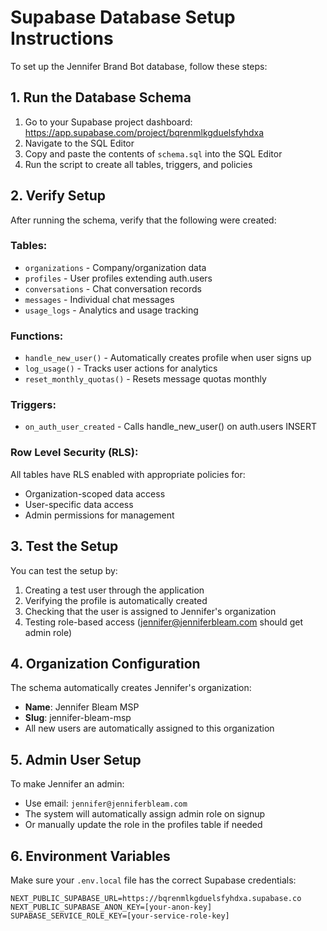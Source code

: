# Supabase Database Setup Instructions

To set up the Jennifer Brand Bot database, follow these steps:

## 1. Run the Database Schema

1. Go to your Supabase project dashboard: https://app.supabase.com/project/bqrenmlkgduelsfyhdxa
2. Navigate to the SQL Editor
3. Copy and paste the contents of `schema.sql` into the SQL Editor
4. Run the script to create all tables, triggers, and policies

## 2. Verify Setup

After running the schema, verify that the following were created:

### Tables:
- `organizations` - Company/organization data
- `profiles` - User profiles extending auth.users
- `conversations` - Chat conversation records
- `messages` - Individual chat messages
- `usage_logs` - Analytics and usage tracking

### Functions:
- `handle_new_user()` - Automatically creates profile when user signs up
- `log_usage()` - Tracks user actions for analytics
- `reset_monthly_quotas()` - Resets message quotas monthly

### Triggers:
- `on_auth_user_created` - Calls handle_new_user() on auth.users INSERT

### Row Level Security (RLS):
All tables have RLS enabled with appropriate policies for:
- Organization-scoped data access
- User-specific data access
- Admin permissions for management

## 3. Test the Setup

You can test the setup by:

1. Creating a test user through the application
2. Verifying the profile is automatically created
3. Checking that the user is assigned to Jennifer's organization
4. Testing role-based access (jennifer@jenniferbleam.com should get admin role)

## 4. Organization Configuration

The schema automatically creates Jennifer's organization:
- **Name**: Jennifer Bleam MSP
- **Slug**: jennifer-bleam-msp
- All new users are automatically assigned to this organization

## 5. Admin User Setup

To make Jennifer an admin:
- Use email: `jennifer@jenniferbleam.com` 
- The system will automatically assign admin role on signup
- Or manually update the role in the profiles table if needed

## 6. Environment Variables

Make sure your `.env.local` file has the correct Supabase credentials:

```
NEXT_PUBLIC_SUPABASE_URL=https://bqrenmlkgduelsfyhdxa.supabase.co
NEXT_PUBLIC_SUPABASE_ANON_KEY=[your-anon-key]
SUPABASE_SERVICE_ROLE_KEY=[your-service-role-key]
```